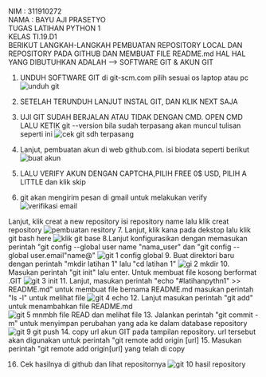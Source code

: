 <br/> NIM   : 311910272
<br/> NAMA : BAYU AJI PRASETYO
<br/> TUGAS LATIHAN PYTHON 1
<br/> KELAS TI.19.D1
<br/>BERIKUT LANGKAH-LANGKAH PEMBUATAN REPOSITORY LOCAL DAN REPOSITORY PADA GITHUB DAN MEMBUAT FILE README.md
HAL HAL YANG DIBUTUHKAN ADALAH
--> SOFTWARE GIT & AKUN GIT
1. UNDUH SOFTWARE GIT di git-scm.com pilih sesuai os laptop atau pc
![unduh git](https://user-images.githubusercontent.com/56962466/67504823-54470f00-f6b4-11e9-973f-94ff61ce12e2.png)

2. SETELAH TERUNDUH LANJUT INSTAL GIT, DAN KLIK NEXT SAJA
3. UJI GIT SUDAH BERJALAN ATAU TIDAK DENGAN CMD. OPEN CMD LALU KETIK git --version
bila sudah terpasang akan muncul tulisan seperti ini
![cek git sdh terpasang](https://user-images.githubusercontent.com/56962466/67505363-4a71db80-f6b5-11e9-8a55-74a1116f346f.png)

4. Lanjut, pembuatan akun di web github.com. isi biodata seperti berikut
![buat akun](https://user-images.githubusercontent.com/56962466/67505471-873dd280-f6b5-11e9-9b59-a8c74e9365ef.png)
5. LALU VERIFY AKUN DENGAN CAPTCHA,PILIH FREE 0$ USD, PILIH A LITTLE dan klik skip
6. git akan mengirim pesan di gmail untuk melakukan verify
![verifikasi email](https://user-images.githubusercontent.com/56962466/67505858-38446d00-f6b6-11e9-9071-0a0e0e2c96e7.png)

Lanjut, klik creat a new repository isi repository name lalu klik creat repository
![pembuatan resitory](https://user-images.githubusercontent.com/56962466/67506104-ad17a700-f6b6-11e9-8a2a-8250560154d0.png)
7. Lanjut, klik kana pada dekstop lalu klik git bash here
![klik git base](https://user-images.githubusercontent.com/56962466/67506245-e94b0780-f6b6-11e9-8939-791c0595b501.png)
8.Lanjut konfigurasikan dengan memasukan perintah "git config --global user name "nama_user" dan
"git config --global user.email"name@"
![git 1 config global](https://user-images.githubusercontent.com/56962466/67506523-64142280-f6b7-11e9-9cf3-6c42051f2335.png)
9. Buat direktori baru dengan perintah "mkdir latihan 1" lalu "cd latihan 1"
![gi 2 mkdir](https://user-images.githubusercontent.com/56962466/67506615-9887de80-f6b7-11e9-934a-1328a9ace492.png)
10. Masukan perintah "git init" lalu enter. Untuk membuat file kosong berformat .GIT
![git 3 init](https://user-images.githubusercontent.com/56962466/67506861-0a602800-f6b8-11e9-9e1f-2c91149ddf8d.png)
11. Lanjut, masukan perintah "echo "#latihanpythn1" >> README.md" untuk membuat file bernama README.md
 masukan perintah "ls -l" untuk melihat file
 ![git 4 echo](https://user-images.githubusercontent.com/56962466/67507290-d0dbec80-f6b8-11e9-9023-2fd96a1af3fa.png)
12. Lanjut masukan perintah "git add" untuk menambahkan file README.md
![git 5 mnmbh file READ dan melihat file](https://user-images.githubusercontent.com/56962466/67507096-780c5400-f6b8-11e9-9550-62ca0297bb43.png)
13. Jalankan perintah "git commit -m" untuk menyimpan perubahan yang ada ke dalam database repository
![git 9 git push](https://user-images.githubusercontent.com/56962466/67508389-20231c80-f6bb-11e9-8f9f-22882b840dfb.png)
14. copy url akun GIT pada tampilan repository. url tersebut akan digunakan untuk perintah "git remote add origin [url]
15. Masukan perintah "git remote add origin[url] yang telah di copy

16. Cek hasilnya di github dan lihat repositornya
![git 10 hasil repository](https://user-images.githubusercontent.com/56962466/67509276-d804f980-f6bc-11e9-87e3-6f90a8b77011.png)


